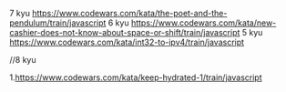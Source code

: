 7 kyu
https://www.codewars.com/kata/the-poet-and-the-pendulum/train/javascript
6 kyu
https://www.codewars.com/kata/new-cashier-does-not-know-about-space-or-shift/train/javascript
5 kyu
https://www.codewars.com/kata/int32-to-ipv4/train/javascript





//8 kyu 


1.https://www.codewars.com/kata/keep-hydrated-1/train/javascript